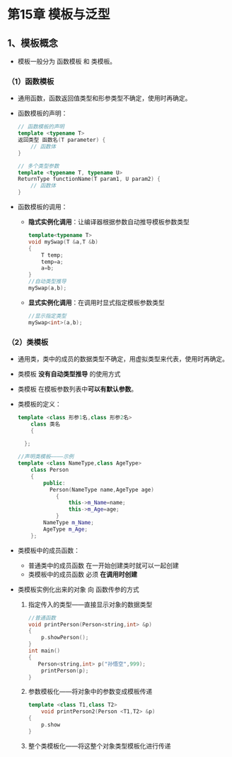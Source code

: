 # 第15章 模板与泛型

## 1、模板概念

- 模板一般分为  函数模板   和   类模板。

### （1）函数模板

- 通用函数，函数返回值类型和形参类型不确定，使用时再确定。

- 函数模板的声明：

  ```c++
  // 函数模板的声明
  template <typename T>
  返回类型 函数名(T parameter) {
      // 函数体
  }
  
  // 多个类型参数
  template <typename T, typename U>
  ReturnType functionName(T param1, U param2) {
      // 函数体
  }
  ```

- 函数模板的调用：

  - **隐式实例化调用**：让编译器根据参数自动推导模板参数类型
  
    ```c++
    template<typename T>
    void mySwap(T &a,T &b)
    {
        T temp;
        temp=a;
        a=b;
    }
    //自动类型推导
    mySwap(a,b);
    ```
  
  - **显式实例化调用**：在调用时显式指定模板参数类型
  
    ```c++
    //显示指定类型
    mySwap<int>(a,b);
    ```

### （2）类模板

- 通用类，类中的成员的数据类型不确定，用虚拟类型来代表，使用时再确定。
- 类模板  **没有自动类型推导** 的使用方式
- 类模板 在模板参数列表中**可以有默认参数**。

- 类模板的定义：

  ```c++
  template <class 形参1名,class 形参2名>
      class 类名
      {
          
  	};
  
  //声明类模板————示例
  template <class NameType,class AgeType>
      class Person
      {
          public:
          	Person(NameType name,AgeType age)
              {
                  this->m_Name=name;
                  this->m_Age=age;
              }
          NameType m_Name;
          AgeType m_Age;
      };
  ```

- 类模板中的成员函数：
  - 普通类中的成员函数 在一开始创建类时就可以一起创建
  - 类模板中的成员函数 必须 **在调用时创建**

- 类模板实例化出来的对象  向 函数传参的方式

  1. 指定传入的类型——直接显示对象的数据类型

     ```c++
     //普通函数
     void printPerson(Person<string,int> &p)
     {
         p.showPerson();
     }
     int main()
     {
     	Person<string,int> p("孙悟空",999);
         printPerson(p);
     }
     ```

  2. 参数模板化——将对象中的参数变成模板传递

     ```c++
     template <class T1,class T2>
         void printPerson2(Person <T1,T2> &p)
     {
         p.show
     }
     ```

     

  3. 整个类模板化——将这整个对象类型模板化进行传递